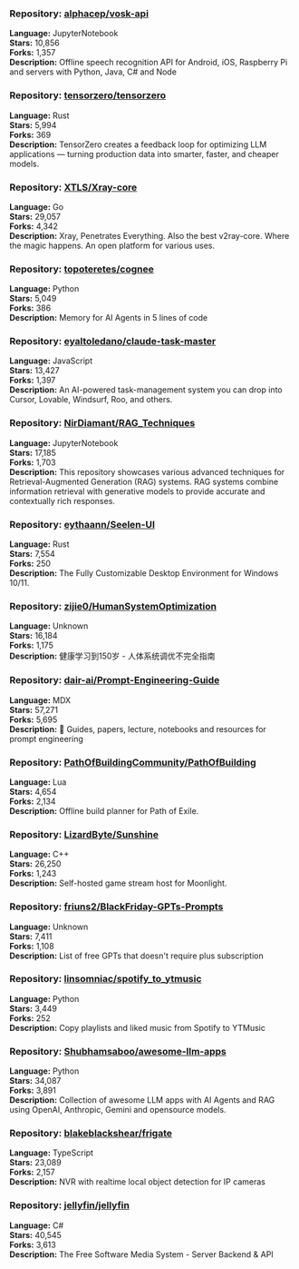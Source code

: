 ### **Repository:** [alphacep/vosk-api](https://github.com/alphacep/vosk-api)

**Language:** JupyterNotebook  
**Stars:** 10,856  
**Forks:** 1,357  
**Description:** Offline speech recognition API for Android, iOS, Raspberry Pi and servers with Python, Java, C# and Node

### **Repository:** [tensorzero/tensorzero](https://github.com/tensorzero/tensorzero)

**Language:** Rust  
**Stars:** 5,994  
**Forks:** 369  
**Description:** TensorZero creates a feedback loop for optimizing LLM applications — turning production data into smarter, faster, and cheaper models.

### **Repository:** [XTLS/Xray-core](https://github.com/XTLS/Xray-core)

**Language:** Go  
**Stars:** 29,057  
**Forks:** 4,342  
**Description:** Xray, Penetrates Everything. Also the best v2ray-core. Where the magic happens. An open platform for various uses.

### **Repository:** [topoteretes/cognee](https://github.com/topoteretes/cognee)

**Language:** Python  
**Stars:** 5,049  
**Forks:** 386  
**Description:** Memory for AI Agents in 5 lines of code

### **Repository:** [eyaltoledano/claude-task-master](https://github.com/eyaltoledano/claude-task-master)

**Language:** JavaScript  
**Stars:** 13,427  
**Forks:** 1,397  
**Description:** An AI-powered task-management system you can drop into Cursor, Lovable, Windsurf, Roo, and others.

### **Repository:** [NirDiamant/RAG_Techniques](https://github.com/NirDiamant/RAG_Techniques)

**Language:** JupyterNotebook  
**Stars:** 17,185  
**Forks:** 1,703  
**Description:** This repository showcases various advanced techniques for Retrieval-Augmented Generation (RAG) systems. RAG systems combine information retrieval with generative models to provide accurate and contextually rich responses.

### **Repository:** [eythaann/Seelen-UI](https://github.com/eythaann/Seelen-UI)

**Language:** Rust  
**Stars:** 7,554  
**Forks:** 250  
**Description:** The Fully Customizable Desktop Environment for Windows 10/11.

### **Repository:** [zijie0/HumanSystemOptimization](https://github.com/zijie0/HumanSystemOptimization)

**Language:** Unknown  
**Stars:** 16,184  
**Forks:** 1,175  
**Description:** 健康学习到150岁 - 人体系统调优不完全指南

### **Repository:** [dair-ai/Prompt-Engineering-Guide](https://github.com/dair-ai/Prompt-Engineering-Guide)

**Language:** MDX  
**Stars:** 57,271  
**Forks:** 5,695  
**Description:** 🐙 Guides, papers, lecture, notebooks and resources for prompt engineering

### **Repository:** [PathOfBuildingCommunity/PathOfBuilding](https://github.com/PathOfBuildingCommunity/PathOfBuilding)

**Language:** Lua  
**Stars:** 4,654  
**Forks:** 2,134  
**Description:** Offline build planner for Path of Exile.

### **Repository:** [LizardByte/Sunshine](https://github.com/LizardByte/Sunshine)

**Language:** C++  
**Stars:** 26,250  
**Forks:** 1,243  
**Description:** Self-hosted game stream host for Moonlight.

### **Repository:** [friuns2/BlackFriday-GPTs-Prompts](https://github.com/friuns2/BlackFriday-GPTs-Prompts)

**Language:** Unknown  
**Stars:** 7,411  
**Forks:** 1,108  
**Description:** List of free GPTs that doesn't require plus subscription

### **Repository:** [linsomniac/spotify_to_ytmusic](https://github.com/linsomniac/spotify_to_ytmusic)

**Language:** Python  
**Stars:** 3,449  
**Forks:** 252  
**Description:** Copy playlists and liked music from Spotify to YTMusic

### **Repository:** [Shubhamsaboo/awesome-llm-apps](https://github.com/Shubhamsaboo/awesome-llm-apps)

**Language:** Python  
**Stars:** 34,087  
**Forks:** 3,891  
**Description:** Collection of awesome LLM apps with AI Agents and RAG using OpenAI, Anthropic, Gemini and opensource models.

### **Repository:** [blakeblackshear/frigate](https://github.com/blakeblackshear/frigate)

**Language:** TypeScript  
**Stars:** 23,089  
**Forks:** 2,157  
**Description:** NVR with realtime local object detection for IP cameras

### **Repository:** [jellyfin/jellyfin](https://github.com/jellyfin/jellyfin)

**Language:** C#  
**Stars:** 40,545  
**Forks:** 3,613  
**Description:** The Free Software Media System - Server Backend & API

